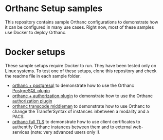 # Orthanc Setup samples

This repository contains sample Orthanc configurations to demonstrate how it can be configured in many use cases.  Right now, most of these samples use Docker to deploy Orthanc.

# Docker setups

These sample setups require Docker to run.  They have been tested only on Linux systems.  To test one of these setups, clone this repository and check the readme file in each sample folder.

- [orthanc + postgresql](docker/orthanc+postgresql/README.md) to demonstrate how to use the Orthanc [PostgreSQL plugin](http://book.orthanc-server.com/plugins/postgresql.html)
- [orthanc + authorization plugin](docker/orthanc+authorization-plugin/README.md) to demonstrate how to use the Orthanc [authorization plugin](http://book.orthanc-server.com/plugins/authorization.html)
- [orthanc transcode middleman](docker/orthanc-transcode-middleman/README.md) to demonstrate how to use Orthanc to change the TransferSyntax of instances inbetween a modality and a PACS.
- [orthanc full TLS](docker/orthanc-full-tls/README.md) to demonstrate how to use client certificates to authentify Orthanc instances between them and to external web-services (note: very advanced users only !).
